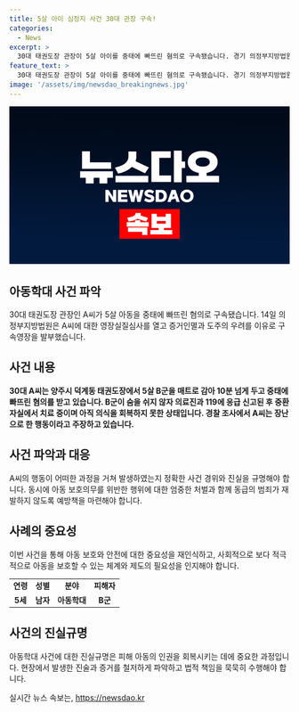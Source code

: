 ```yaml
---
title: 5살 아이 심정지 사건 30대 관장 구속!
categories:
  - News
excerpt: >
  30대 태권도장 관장이 5살 아이를 중태에 빠뜨린 혐의로 구속됐습니다. 경기 의정부지방법원은 증거인멸과 도주의 우려로 구속 영장을 발부했습니다. 현장에 있던 A 씨는 아동이 숨을 쉬지 않자 의원으로 이송하고 119에 신고했지만, 아이는 아직 의식을 회복하지 못했습니다. A 씨는 장난으로 매달았다고 주장했지만, 경찰은 이를 아동학대로 보고 수사 중에 있습니다.
feature_text: >
  30대 태권도장 관장이 5살 아이를 중태에 빠뜨린 혐의로 구속됐습니다. 경기 의정부지방법원은 증거인멸과 도주의 우려로 구속 영장을 발부했습니다. 현장에 있던 A 씨는 아동이 숨을 쉬지 않자 의원으로 이송하고 119에 신고했지만, 아이는 아직 의식을 회복하지 못했습니다. A 씨는 장난으로 매달았다고 주장했지만, 경찰은 이를 아동학대로 보고 수사 중에 있습니다.
image: '/assets/img/newsdao_breakingnews.jpg'
---
```


<p><img src="/assets/img/newsdao_breakingnews.jpg" alt="ranknews 속보" /></p>

<h2 data-ke-size="size26">아동학대 사건 파악</h2>

<p data-ke-size="size16">30대 태권도장 관장인 A씨가 5살 아동을 중태에 빠뜨린 혐의로 구속됐습니다. 14일 의정부지방법원은 A씨에 대한 영장실질심사를 열고 증거인멸과 도주의 우려를 이유로 구속영장을 발부했습니다.</p>

<h2 data-ke-size="size26">사건 내용</h2>

<p data-ke-size="size16"><b>30대 A씨는 양주시 덕계동 태권도장에서 5살 B군을 매트로 감아 10분 넘게 두고 중태에 빠뜨린 혐의를 받고 있습니다. B군이 숨을 쉬지 않자 의료진과 119에 응급 신고된 후 중환자실에서 치료 중이며 아직 의식을 회복하지 못한 상태입니다. 경찰 조사에서 A씨는 장난으로 한 행동이라고 주장하고 있습니다.</b></p>

<h2 data-ke-size="size26">사건 파악과 대응</h2>

<p data-ke-size="size16">A씨의 행동이 어떠한 과정을 거쳐 발생하였는지 정확한 사건 경위와 진실을 규명해야 합니다. 동시에 아동 보호의무를 위반한 행위에 대한 엄중한 처벌과 함께 동급의 범죄가 재발하지 않도록 예방책을 마련해야 합니다.</p>

<h2 data-ke-size="size26">사례의 중요성</h2>

<p data-ke-size="size16">이번 사건을 통해 아동 보호와 안전에 대한 중요성을 재인식하고, 사회적으로 보다 적극적으로 아동을 보호할 수 있는 체계와 제도의 필요성을 인지해야 합니다. </p>

<table>
    <tbody>
        <tr>
            <td style="text-align: center; height: 17px;"><b>연령</b></td>
            <td style="text-align: center; height: 17px;"><b>성별</b></td>
            <td style="text-align: center; height: 17px;"><b>분야</b></td>
            <td style="text-align: center; height: 17px;"><b>피해자</b></td>
        </tr>
        <tr>
            <td style="text-align: center; height: 17px;"><b>5세</b></td>
            <td style="text-align: center; height: 17px;"><b>남자</b></td>
            <td style="text-align: center; height: 17px;"><b>아동학대</b></td>
            <td style="text-align: center; height: 17px;"><b>B군</b></td>
        </tr>
    </tbody>
</table>

<h2 data-ke-size="size26">사건의 진실규명</h2>

<p data-ke-size="size16">아동학대 사건에 대한 진실규명은 피해 아동의 인권을 회복시키는 데에 중요한 과정입니다. 현장에서 발생한 진술과 증거를 철저하게 파악하고 법적 책임을 묵묵히 수행해야 합니다.</p>
실시간 뉴스 속보는, <a href="https://newsdao.kr" rel="dofollow">https://newsdao.kr</a>



